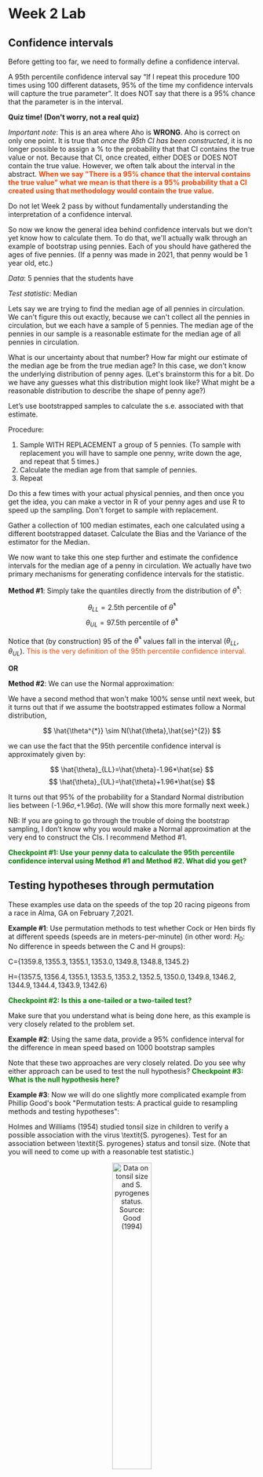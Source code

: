 Week 2 Lab
=============

Confidence intervals
-----------------------

Before getting too far, we need to formally define a confidence interval. 

A 95th percentile confidence interval say “If I repeat this procedure 100 times using 100 different datasets, 95% of the time my confidence intervals will capture the true parameter”. It does NOT say that there is a 95% chance that the parameter is in the interval.

**Quiz time! (Don't worry, not a real quiz)**

*Important note*: This is an area where Aho is **WRONG**. Aho is correct on only one point. It is true that *once the 95th CI has been constructed*, it is no longer possible to assign a $\%$ to the probability that that CI contains the true value or not. Because that CI, once created, either DOES or DOES NOT contain the true value. However, we often talk about the interval in the abstract. **<span style="color: orangered;">When we say "There is a 95$\%$ chance that the interval contains the true value" what we mean is that there is a 95$\%$ probability that a CI created using that methodology would contain the true value.</span>**

Do not let Week 2 pass by without fundamentally understanding the interpretation of a confidence interval. 

So now we know the general idea behind confidence intervals but we don't yet know how to calculate them. To do that, we'll actually walk through an example of bootstrap using pennies. Each of you should have gathered the ages of five pennies. (If a penny was made in 2021, that penny would be 1 year old, etc.)

*Data*: 5 pennies that the students have

*Test statistic*: Median

Lets say we are trying to find the median age of all pennies in circulation. We can't figure this out exactly, because we can't collect all the pennies in circulation, but we each have a sample of 5 pennies. The median age of the pennies in our sample is a reasonable estimate for the median age of all pennies in circulation. 

What is our uncertainty about that number? How far might our estimate of the median age be from the true median age? In this case, we don't know the underlying distribution of penny ages. (Let's brainstorm this for a bit. Do we have any guesses what this distribution might look like? What might be a reasonable distribution to describe the shape of penny age?) 

Let’s use bootstrapped samples to calculate the s.e. associated with that estimate.

Procedure: 
1. Sample WITH REPLACEMENT a group of 5 pennies. (To sample with replacement you will have to sample one penny, write down the age, and repeat that 5 times.)
2. Calculate the median age from that sample of pennies.
3. Repeat

Do this a few times with your actual physical pennies, and then once you get the idea, you can make a vector in R of your penny ages and use R to speed up the sampling. Don't forget to sample with replacement.

Gather a collection of 100 median estimates, each one calculated using a different bootstrapped dataset. Calculate the Bias and the Variance of the estimator for the Median.

We now want to take this one step further and estimate the confidence intervals for the median age of a penny in circulation. We actually have two primary mechanisms for generating confidence intervals for the statistic.

**Method #1**: Simply take the quantiles directly from the distribution of $\hat{\theta}^{*}$:

$$
\theta_{LL} = \mbox{2.5th percentile of } \hat{\theta}^{*}
$$
$$
\theta_{UL} = \mbox{97.5th percentile of } \hat{\theta}^{*}
$$

Notice that (by construction) 95$%$ of the $\hat{\theta}^{*}$ values fall in the interval $(\theta_{LL},\theta_{UL})$. <span style="color: orangered;">This is the very definition of the 95th percentile confidence interval.</span>

**OR** 

**Method #2**: We can use the Normal approximation:

We have a second method that won't make 100\% sense until next week, but it turns out that if we assume the bootstrapped estimates follow a Normal distribution, 

$$
\hat{\theta^{*}} \sim N(\hat{\theta},\hat{se}^{2})
$$

we can use the fact that the 95th percentile confidence interval is approximately given by:

$$
\hat{\theta}_{LL}=\hat{\theta}-1.96*\hat{se}
$$
$$
\hat{\theta}_{UL}=\hat{\theta}+1.96*\hat{se}
$$

It turns out that 95$\%$ of the probability for a Standard Normal distribution lies between (-1.96$\sigma$,+1.96$\sigma$). (We will show this more formally next week.) 

NB: If you are going to go through the trouble of doing the bootstrap sampling, I don’t know why you would make a Normal approximation at the very end to construct the CIs. I recommend Method #1.

**<span style="color: green;">Checkpoint #1: Use your penny data to calculate the 95th percentile confidence interval using Method #1 and Method #2. What did you get?</span>**

Testing hypotheses through permutation
------------------------------------

These examples use data on the speeds of the top 20 racing pigeons from a race in Alma, GA on February 7,2021. 

**Example #1**: Use permutation methods to test whether Cock or Hen birds fly at different speeds (speeds are in meters-per-minute) (in other word: $H_{0}$: No difference in speeds between the C and H groups):

C=$\{1359.8,1355.3,1355.1,1353.0,1349.8,1348.8,1345.2\}$

H=$\{1357.5,1356.4,1355.1,1353.5,1353.2,1352.5,1350.0,1349.8,1346.2,1344.9,1344.4,1343.9,1342.6\}$

**<span style="color: green;">Checkpoint #2: Is this a one-tailed or a two-tailed test?</span>**

Make sure that you understand what is being done here, as this example is very closely related to the problem set.


**Example #2**: Using the same data, provide a 95% confidence interval for the difference in mean speed based on 1000 bootstrap samples

Note that these two approaches are very closely related. Do you see why either approach can be used to test the null hypothesis? **<span style="color: green;">Checkpoint #3: What is the null hypothesis here?</span>**

**Example #3**: Now we will do one slightly more complicated example from Phillip Good's book "Permutation tests: A practical guide to resampling methods and testing hypotheses":

Holmes and Williams (1954) studied tonsil size in children to verify a possible association with the virus \textit{S. pyrogenes}. Test for an association between \textit{S. pyrogenes} status and tonsil size. (Note that you will need to come up with a reasonable test statistic.)

<div class="figure" style="text-align: center">
<img src="Table2categories.png" alt="Data on tonsil size and S. pyrogenes status. Source: Good (1994)" width="40%" />
<p class="caption">(\#fig:unnamed-chunk-1)Data on tonsil size and S. pyrogenes status. Source: Good (1994)</p>
</div>

Now lets consider the full dataset, where tonsil size is divided into three categories. How would we do the test now? **<span style="color: green;">Checkpoint #4: What is the new test statistic? (There are many options.)</span>** What 'labels' do you permute?

<div class="figure" style="text-align: center">
<img src="Table3categories.png" alt="Fill dataset on tonsil size and S. pyrogenes status. Source: Good (1994)" width="50%" />
<p class="caption">(\#fig:unnamed-chunk-2)Fill dataset on tonsil size and S. pyrogenes status. Source: Good (1994)</p>
</div>

Basics of bootstrap and jackknife
------------------------------------

To get started with bootstrap and jackknife techniques, we start by working through a very simple example. First we simulate some data


```r
x<-seq(0,9,by=1)
```

This will constutute our "data". Let's print the result of sampling with replacement to get a sense for it...


```r
table(sample(x,size=length(x),replace=T))
```

```
## 
## 0 1 5 6 7 8 
## 1 1 2 2 2 2
```

Now we will write a little script to take bootstrap samples and calculate the means of each of these bootstrap samples


```r
xmeans<-vector(length=1000)
for (i in 1:1000)
  {
  xmeans[i]<-mean(sample(x,replace=T))
  }
```

The actual number of bootstrapped samples is arbitrary *at this point* but there are ways of characterizing the precision of the bootstrap (jackknife-after-bootstrap) which might inform the number of bootstrap samples needed. *In practice*, people tend to pick some arbitrary but large number of bootstrap samples because computers are so fast that it is often easy to draw far more samples than are actually needed. When calculation of the statistic is slow (as might be the case if you are using the samples to construct a phylogeny, for example), then you would need to be more concerned with the number of bootstrap samples. 

First, lets just look at a histogram of the bootstrapped means and plot the actual sample mean on the histogram for comparison



```r
hist(xmeans,breaks=30,col="pink")
abline(v=mean(x),lwd=2)
```

<img src="Week-2-lab_files/figure-html/unnamed-chunk-6-1.png" width="672" />

Calculating bias and standard error
-----------------------------------

From these we can calculate the bias and standard deviation for the mean (which is the "statistic"):

$$
\widehat{Bias_{boot}} = \left(\frac{1}{k}\sum^{k}_{i=1}\theta^{*}_{i}\right)-\hat{\theta}
$$


```r
bias.boot<-mean(xmeans)-mean(x)
bias.boot
```

```
## [1] 0.0208
```

```r
hist(xmeans,breaks=30,col="pink")
abline(v=mean(x),lwd=5,col="black")
abline(v=mean(xmeans),lwd=2,col="yellow")
```

<img src="Week-2-lab_files/figure-html/unnamed-chunk-7-1.png" width="672" />

$$
\widehat{s.e._{boot}} = \sqrt{\frac{1}{k-1}\sum^{k}_{i=1}(\theta^{*}_{i}-\bar{\theta^{*}})^{2}}
$$


```r
se.boot<-sd(xmeans)
```

We can find the confidence intervals in two ways:

Method #1: Assume the bootstrap statistics are normally distributed


```r
LL.boot<-mean(xmeans)-1.96*se.boot #where did 1.96 come from?
UL.boot<-mean(xmeans)+1.96*se.boot
LL.boot
```

```
## [1] 2.745503
```

```r
UL.boot
```

```
## [1] 6.296097
```

Method #2: Simply take the quantiles of the bootstrap statistics


```r
quantile(xmeans,c(0.025,0.975))
```

```
##  2.5% 97.5% 
##   2.7   6.3
```

Let's compare this to what we would have gotten if we had used normal distribution theory. First we have to calculate the standard error:


```r
se.normal<-sqrt(var(x)/length(x))
LL.normal<-mean(x)-qt(0.975,length(x)-1)*se.normal
UL.normal<-mean(x)+qt(0.975,length(x)-1)*se.normal
LL.normal
```

```
## [1] 2.334149
```

```r
UL.normal
```

```
## [1] 6.665851
```

In this case, the confidence intervals we got from the normal distribution theory are too wide.

**<span style="color: green;">Checkpoint #6: Does it make sense why the normal distribution theory intervals are too wide?</span>** Because the original were were uniformly distributed, the data has higher variance than would be expected and therefore the standard error is higher than would be expected.

There are two packages that provide functions for bootstrapping, 'boot' and 'boostrap'. We will start by using the 'bootstrap' package, which was originally designed for Efron and Tibshirani's monograph on the bootstrap. 

To test the main functionality of the 'bootstrap' package, we will use the data we already have. The 'bootstrap' function requires the input of a user-defined function to calculate the statistic of interest. Here I will write a function that calculates the mean of the input values.


```r
library(bootstrap)
theta<-function(x)
  {
    mean(x)
  }
results<-bootstrap(x=x,nboot=1000,theta=theta)
results
```

```
## $thetastar
##    [1] 4.0 5.4 4.1 5.6 5.6 4.5 4.5 5.7 3.5 4.9 4.7 3.3 4.4 3.4 4.1 4.3 4.0 3.1
##   [19] 5.8 3.8 4.2 3.5 4.0 5.6 1.7 3.9 5.9 5.0 4.0 5.9 4.7 3.7 3.9 3.5 3.0 4.8
##   [37] 5.3 5.9 4.6 3.6 3.2 3.5 5.2 3.6 3.1 4.0 4.6 5.5 5.1 4.2 4.0 2.9 4.2 5.8
##   [55] 4.2 3.9 4.6 4.4 6.1 4.6 5.5 5.5 5.0 5.6 4.1 3.7 4.3 3.3 5.7 5.8 4.0 5.0
##   [73] 6.2 4.1 3.5 4.8 2.4 5.8 4.1 5.6 4.0 4.0 4.5 4.0 4.3 3.6 4.4 4.1 5.6 2.7
##   [91] 4.4 3.6 6.3 4.9 5.0 4.3 5.5 5.2 4.9 6.2 4.8 5.5 5.6 3.7 2.3 3.4 4.5 5.3
##  [109] 5.1 5.5 3.3 4.5 2.7 4.0 5.0 4.6 5.5 3.9 5.2 3.6 3.7 5.0 4.2 4.0 5.8 4.4
##  [127] 5.1 4.4 3.7 5.3 4.1 4.5 4.9 4.8 3.6 5.0 0.8 4.1 4.4 4.4 4.1 3.7 4.7 5.6
##  [145] 4.1 3.0 4.2 4.8 4.5 5.8 3.8 4.5 4.0 6.2 5.7 4.8 4.9 3.7 4.9 5.8 4.1 4.6
##  [163] 3.8 4.2 3.2 3.7 4.7 3.0 3.3 4.7 5.2 4.0 2.9 4.6 3.9 5.3 3.5 5.1 4.0 5.6
##  [181] 4.0 4.9 4.8 5.2 3.1 2.6 5.0 5.5 4.4 3.1 5.4 5.3 5.5 3.8 5.4 6.1 3.9 5.8
##  [199] 6.6 5.4 5.4 6.0 4.6 3.3 2.8 3.4 5.8 3.3 4.7 3.7 5.0 5.6 5.0 4.6 4.4 4.2
##  [217] 4.1 4.4 5.8 4.2 6.2 5.2 4.1 6.3 3.7 4.4 3.8 3.6 4.8 5.3 4.3 5.9 3.4 4.6
##  [235] 2.4 5.9 2.9 5.3 3.4 3.2 4.3 3.9 3.9 4.7 3.5 4.6 3.1 4.6 4.4 4.6 4.3 4.2
##  [253] 5.2 4.9 4.8 4.3 4.7 5.7 3.4 4.7 3.5 4.1 4.5 4.1 4.5 4.1 4.1 3.6 4.6 3.6
##  [271] 3.8 5.4 3.6 4.7 3.5 4.0 3.8 5.9 4.4 3.5 5.1 3.9 4.4 5.5 4.1 5.3 4.3 6.1
##  [289] 3.4 3.7 5.1 4.6 5.1 5.0 4.6 4.5 4.1 6.4 4.2 4.0 5.4 6.6 4.5 4.2 3.8 4.7
##  [307] 4.3 3.8 3.8 5.2 4.0 3.6 4.1 4.7 6.1 3.6 4.0 3.5 4.9 3.3 4.9 3.8 3.8 5.0
##  [325] 4.9 5.1 4.0 5.4 4.0 5.6 5.0 5.4 2.7 4.1 5.6 4.4 5.1 4.8 3.4 4.7 4.4 3.9
##  [343] 3.8 3.2 3.9 3.7 6.8 3.6 3.3 4.6 4.3 5.4 4.4 4.2 4.9 4.2 3.6 5.3 4.0 5.7
##  [361] 3.8 4.2 2.8 3.7 3.8 4.5 3.2 4.8 3.7 4.9 6.4 4.9 3.0 4.8 4.0 3.8 3.5 4.1
##  [379] 4.2 5.5 3.8 3.8 5.4 4.5 4.3 4.1 6.8 5.4 7.1 4.1 4.8 3.9 5.5 4.2 5.0 3.9
##  [397] 4.6 4.0 4.9 6.0 3.8 2.7 5.2 4.2 6.1 4.5 3.9 3.6 5.1 4.7 5.2 4.0 3.6 5.7
##  [415] 4.9 4.4 4.9 3.7 5.5 4.5 5.0 5.1 3.3 6.3 5.8 5.8 5.1 6.7 3.5 5.6 2.6 3.5
##  [433] 4.7 6.0 5.2 4.2 4.9 4.7 5.5 5.6 4.5 6.2 2.4 5.4 3.7 3.9 3.3 5.8 4.9 5.2
##  [451] 6.2 4.4 3.3 5.0 4.4 4.6 4.0 4.2 2.9 3.7 5.0 6.1 4.9 5.5 4.2 4.2 6.2 4.2
##  [469] 4.9 4.5 4.7 5.9 3.8 4.7 4.4 5.4 5.1 4.9 4.3 4.8 3.8 4.9 3.6 4.2 4.1 3.9
##  [487] 4.1 3.2 3.9 5.8 2.5 3.1 4.4 5.6 4.8 3.7 4.7 3.5 5.3 4.6 4.8 4.0 4.8 3.3
##  [505] 4.1 5.0 6.6 5.3 3.5 3.5 5.6 7.1 4.6 3.3 4.4 4.1 4.4 3.7 4.7 6.2 4.1 4.6
##  [523] 3.3 3.5 4.4 3.0 4.3 4.2 4.2 5.9 4.2 6.1 5.3 3.5 5.1 5.6 4.3 4.2 4.9 4.9
##  [541] 5.8 3.5 5.9 3.5 5.7 2.6 4.6 3.5 4.2 4.7 4.5 5.7 4.8 3.8 4.4 2.8 4.5 3.1
##  [559] 4.8 3.8 4.2 4.2 4.0 4.2 5.3 4.2 4.5 3.9 4.0 3.7 3.1 5.1 5.8 3.3 4.2 5.6
##  [577] 4.5 4.3 5.3 4.2 5.4 3.1 3.6 4.7 4.1 6.1 5.0 6.6 5.3 4.8 5.6 4.9 4.1 5.6
##  [595] 4.0 3.4 5.0 4.8 4.8 3.1 4.3 3.0 3.9 6.6 3.7 4.9 5.4 4.0 4.9 4.1 4.1 4.1
##  [613] 4.0 5.4 4.5 4.2 3.2 5.1 4.1 2.7 4.3 4.2 5.6 4.5 6.8 3.5 4.9 3.6 3.5 4.7
##  [631] 4.3 4.8 3.4 5.0 4.8 5.7 4.0 5.5 4.0 4.9 4.1 3.4 4.7 4.4 5.2 4.7 3.7 4.3
##  [649] 5.0 4.4 4.6 5.2 5.2 6.5 5.8 5.5 3.3 5.2 3.6 5.2 4.8 3.6 5.2 4.7 2.7 5.5
##  [667] 3.8 4.2 5.8 4.5 4.1 3.8 2.3 4.7 2.9 5.1 4.0 4.2 4.6 4.2 4.8 5.0 5.2 3.1
##  [685] 3.7 4.4 4.7 4.1 4.0 4.5 4.1 3.9 3.0 5.0 6.6 4.4 4.6 4.2 5.9 5.0 5.3 2.7
##  [703] 6.2 4.1 4.3 4.5 5.2 2.6 3.0 4.5 4.8 3.1 5.0 4.7 4.8 3.1 4.2 2.2 3.2 4.8
##  [721] 3.6 3.4 3.7 5.3 4.2 5.4 4.3 3.5 4.5 4.2 4.4 6.4 5.5 2.8 5.8 6.6 2.5 5.1
##  [739] 3.6 5.1 5.4 3.7 5.0 4.8 5.3 4.1 3.0 4.7 5.6 2.7 6.1 6.3 3.8 6.5 4.0 4.1
##  [757] 4.9 4.2 3.9 3.7 3.9 5.8 3.8 4.3 2.3 5.9 4.6 5.8 4.1 2.6 3.7 3.0 4.4 4.4
##  [775] 4.4 5.5 4.7 3.5 3.5 4.2 4.8 5.3 5.8 3.4 6.3 3.3 4.3 3.9 2.5 4.4 4.8 4.5
##  [793] 5.5 4.8 5.0 4.3 5.0 4.3 4.3 4.4 4.0 6.2 3.9 5.2 5.1 3.5 2.0 4.1 5.8 5.7
##  [811] 5.3 5.1 5.3 5.0 4.3 3.9 4.4 4.8 3.0 4.0 4.0 4.3 5.2 4.3 4.9 3.6 4.3 5.5
##  [829] 2.4 3.9 2.8 3.5 4.6 5.6 3.6 3.4 4.0 5.7 3.3 5.2 4.3 3.5 4.8 4.2 3.9 5.5
##  [847] 5.5 4.2 3.5 5.3 5.6 4.5 4.1 5.2 3.5 5.1 6.3 3.5 3.6 4.0 3.2 5.4 3.9 4.5
##  [865] 4.8 5.4 5.2 3.5 5.3 4.6 5.2 5.3 4.0 5.7 5.1 6.8 5.6 5.3 3.8 3.8 3.9 4.3
##  [883] 3.6 4.0 4.4 4.6 3.8 5.4 3.9 4.8 4.4 5.0 5.5 3.7 4.6 3.5 3.7 4.8 4.2 3.5
##  [901] 5.9 4.9 6.3 5.3 3.9 2.8 2.7 2.8 4.8 6.3 4.3 3.7 4.8 5.7 4.8 5.2 5.2 4.5
##  [919] 4.6 5.3 2.5 5.0 3.7 5.3 5.6 4.7 4.9 4.9 2.7 4.9 4.3 3.6 3.5 5.0 2.7 4.2
##  [937] 4.6 3.4 3.0 4.8 3.9 4.9 5.0 3.7 2.8 6.6 2.5 4.0 4.4 4.3 4.0 3.6 5.2 4.8
##  [955] 4.4 4.7 4.7 4.2 4.7 5.7 6.6 2.7 5.5 3.9 2.4 4.4 3.0 3.3 3.9 4.8 4.3 6.1
##  [973] 3.6 4.3 4.4 4.1 5.8 3.2 5.7 4.8 5.6 4.0 2.9 3.5 3.6 5.2 3.6 5.8 3.8 3.0
##  [991] 4.0 3.4 5.1 6.1 4.1 5.0 3.1 5.5 5.7 3.7
## 
## $func.thetastar
## NULL
## 
## $jack.boot.val
## NULL
## 
## $jack.boot.se
## NULL
## 
## $call
## bootstrap(x = x, nboot = 1000, theta = theta)
```

```r
quantile(results$thetastar,c(0.025,0.975))
```

```
##  2.5% 97.5% 
##   2.7   6.3
```

Notice that we get exactly what we got last time. This illustrates an important point, which is that the bootstrap functions are often no easier to use than something you could write yourself.

You can also define a function of the bootstrapped statistics (we have been calling this theta) to pull out immediately any summary statistics you are interested in from the bootstrapped thetas.

Here I will write a function that calculates the bias of my estimate of the mean (which is 4.5 [i.e. the mean of the number 0,1,2,3,4,5,6,7,8,9])


```r
bias<-function(x)
  {
  mean(x)-4.5
  }
results<-bootstrap(x=x,nboot=1000,theta=theta,func=bias)
results
```

```
## $thetastar
##    [1] 4.5 5.9 6.2 5.3 4.6 5.4 3.9 4.6 3.9 2.5 5.2 4.4 5.1 5.8 3.9 3.7 5.0 3.4
##   [19] 4.8 2.3 6.1 3.4 5.8 4.9 5.9 3.3 4.7 6.1 3.9 5.2 3.8 4.6 5.2 3.9 4.0 5.7
##   [37] 6.4 5.1 5.9 6.0 3.9 3.6 4.2 4.8 4.8 4.4 5.4 5.2 4.6 4.9 5.0 2.9 5.6 4.6
##   [55] 4.7 5.3 5.4 4.0 5.7 6.8 5.8 6.0 6.0 4.7 4.4 4.6 6.5 3.6 4.1 4.9 4.7 4.7
##   [73] 4.0 4.2 5.5 5.2 5.0 5.3 2.1 4.7 6.4 5.1 4.4 4.5 6.0 3.8 4.2 2.2 5.7 3.8
##   [91] 4.4 4.2 3.6 5.1 6.0 5.3 4.9 5.1 4.2 5.2 6.1 4.8 3.1 3.1 4.8 6.2 4.4 5.1
##  [109] 3.9 4.9 4.9 4.7 3.7 5.2 5.8 4.3 4.6 3.9 4.6 3.7 3.4 3.2 3.5 4.1 6.3 3.6
##  [127] 4.2 4.6 3.5 2.9 4.2 3.4 5.4 5.3 2.2 5.0 5.4 4.9 5.3 5.5 3.9 4.4 4.4 3.1
##  [145] 3.8 5.2 5.3 4.5 6.6 6.3 5.6 5.2 3.1 5.2 3.9 4.7 4.7 5.4 4.9 2.9 5.7 4.5
##  [163] 4.7 4.5 4.6 3.6 4.5 5.0 4.8 4.3 5.3 5.0 4.1 4.2 4.7 4.6 3.5 5.3 5.3 4.7
##  [181] 5.0 5.6 3.6 3.6 4.0 5.9 5.3 4.1 5.4 5.4 5.2 2.9 6.2 4.9 4.9 4.4 4.8 3.2
##  [199] 4.2 5.3 4.4 4.1 4.3 6.4 4.0 2.1 5.0 3.2 4.3 3.5 5.0 4.0 4.3 6.4 3.0 4.6
##  [217] 3.6 4.4 3.8 3.9 5.1 5.4 4.6 4.2 5.3 3.8 4.0 4.8 5.3 4.0 4.4 3.6 4.0 5.1
##  [235] 4.7 5.0 3.9 5.1 4.0 4.4 4.2 4.2 7.1 4.5 3.1 3.8 6.1 6.2 4.5 4.9 5.8 4.6
##  [253] 5.2 3.5 4.1 4.8 4.0 3.9 3.7 5.1 5.2 5.0 3.9 4.5 4.5 6.3 4.8 1.9 5.2 6.2
##  [271] 5.5 5.8 4.0 6.5 3.5 5.0 3.7 3.9 4.1 4.4 3.6 4.6 5.1 3.9 4.7 5.8 5.4 3.0
##  [289] 6.1 4.8 5.4 4.7 4.5 4.0 4.5 4.3 4.0 5.3 4.1 5.1 3.2 4.0 3.9 5.0 4.3 4.5
##  [307] 5.8 5.4 4.5 3.2 6.1 4.6 5.1 5.5 5.9 4.5 4.8 4.0 3.4 5.0 3.7 3.4 5.3 3.2
##  [325] 3.0 6.3 5.6 3.0 4.6 5.1 4.4 5.3 4.3 4.0 5.2 4.5 3.2 5.5 5.4 3.5 4.3 6.6
##  [343] 5.7 3.8 3.4 4.5 4.5 4.2 5.9 4.3 4.6 5.4 4.7 4.2 4.5 5.6 3.1 4.9 5.0 4.8
##  [361] 6.0 3.6 4.3 3.4 5.2 4.4 4.9 3.1 3.9 4.3 5.5 4.2 3.6 5.8 3.8 5.2 4.8 4.7
##  [379] 5.8 4.6 5.0 4.5 5.2 4.6 5.8 3.5 4.1 5.1 4.2 5.0 5.0 6.1 5.1 4.7 5.4 4.8
##  [397] 5.3 2.9 4.7 6.3 4.3 5.0 5.0 3.3 5.0 4.7 4.3 3.9 5.1 4.4 4.9 4.3 4.1 5.4
##  [415] 4.1 4.1 4.4 6.1 3.8 3.8 5.3 4.4 3.4 2.4 5.1 3.3 4.0 4.8 3.6 4.7 3.7 4.0
##  [433] 2.4 4.2 4.5 4.5 6.0 3.2 4.7 4.7 5.0 5.5 5.1 3.0 4.9 5.8 4.3 5.2 4.6 4.5
##  [451] 3.5 4.5 4.5 3.9 4.6 4.5 3.5 4.5 4.5 5.0 4.7 5.3 3.9 4.9 6.0 6.0 5.4 6.1
##  [469] 4.1 4.5 3.6 5.1 4.7 5.9 4.4 4.2 2.6 5.5 2.5 5.6 4.2 3.0 6.4 3.8 4.9 4.2
##  [487] 4.8 3.1 5.6 4.5 3.3 3.9 4.1 3.1 5.5 5.4 5.0 2.9 4.2 3.9 3.3 4.6 3.6 3.6
##  [505] 3.8 3.9 5.9 4.4 5.3 4.4 5.3 5.2 5.2 5.6 3.0 4.6 3.1 5.3 4.0 5.7 4.4 3.4
##  [523] 4.5 6.3 5.0 5.6 6.5 4.6 5.0 4.5 6.1 4.6 5.4 4.1 3.8 5.1 5.0 4.4 5.6 4.0
##  [541] 5.8 4.7 4.6 4.5 3.7 4.3 5.1 3.1 5.2 3.6 4.8 3.7 3.4 4.1 6.5 3.8 4.7 5.1
##  [559] 5.0 4.0 4.9 5.8 5.6 4.4 3.8 5.2 5.7 4.3 5.4 4.1 5.0 3.6 4.8 3.8 3.6 3.8
##  [577] 3.7 6.0 5.3 5.0 3.3 4.0 5.0 4.1 6.2 3.9 5.2 3.9 5.8 6.3 4.9 2.8 4.6 4.4
##  [595] 3.1 4.8 6.8 3.6 5.1 4.9 4.3 6.6 6.5 4.3 4.2 3.7 4.8 4.4 5.9 4.2 3.0 4.9
##  [613] 4.7 7.2 5.5 5.3 3.0 3.5 3.3 5.7 5.8 3.8 3.9 4.5 5.0 5.1 4.4 4.1 3.8 5.1
##  [631] 4.2 5.2 2.9 3.3 4.0 5.1 3.0 5.3 4.1 4.6 5.6 5.1 4.2 3.7 5.2 3.2 5.9 3.7
##  [649] 3.2 4.7 6.8 5.8 4.6 4.4 3.4 3.1 5.4 5.0 4.1 4.6 5.6 6.2 6.0 4.4 5.0 3.3
##  [667] 4.8 4.4 4.5 3.4 4.3 7.3 5.8 3.6 5.3 4.2 4.0 3.8 4.7 4.8 3.0 4.3 3.5 5.3
##  [685] 3.3 5.5 4.0 4.3 4.8 5.2 3.5 4.7 4.6 4.8 6.9 5.4 3.7 4.5 2.9 3.2 4.2 4.3
##  [703] 6.5 5.1 3.7 5.1 3.1 4.9 4.4 3.1 3.5 3.6 4.1 3.9 5.0 4.2 3.7 4.5 5.1 4.0
##  [721] 5.7 6.6 4.9 4.6 5.0 2.9 4.5 4.4 4.8 3.9 4.7 4.8 4.2 3.0 6.3 4.3 3.2 4.9
##  [739] 5.1 4.3 4.0 5.0 4.6 4.3 5.7 4.1 4.2 4.4 3.5 3.1 4.8 5.0 5.1 2.8 4.2 4.5
##  [757] 5.4 4.5 3.8 3.1 4.9 4.5 7.2 3.3 5.1 4.6 2.7 4.0 5.7 4.5 5.1 6.5 2.2 5.0
##  [775] 4.9 5.1 5.6 5.2 2.9 5.4 4.8 4.0 5.0 4.2 2.6 4.5 5.4 3.8 5.4 4.1 4.4 4.3
##  [793] 3.4 5.7 3.1 3.9 4.9 5.2 6.0 3.3 3.2 3.9 4.7 6.3 5.3 4.2 4.5 5.1 4.9 4.0
##  [811] 5.4 4.5 5.1 4.0 5.4 4.7 4.1 4.1 3.6 5.2 5.5 5.3 4.8 6.0 5.7 5.7 5.6 5.4
##  [829] 4.8 4.8 3.3 4.2 7.3 2.4 4.4 5.2 3.8 4.0 5.3 6.4 4.1 5.6 4.0 3.8 3.9 4.0
##  [847] 4.8 4.0 5.1 4.4 4.3 6.3 3.7 4.2 5.0 4.0 4.7 4.8 3.5 5.0 5.3 5.0 5.5 5.2
##  [865] 6.0 3.6 3.2 4.6 5.6 4.4 4.5 5.1 4.4 3.3 4.0 4.2 6.0 4.8 3.7 4.3 2.5 3.0
##  [883] 3.2 5.0 5.0 5.0 2.6 4.6 5.5 4.2 4.2 4.3 4.7 5.2 2.2 3.2 5.1 5.1 4.4 3.6
##  [901] 4.2 3.8 5.1 4.1 4.5 4.5 3.9 4.1 4.0 3.2 5.8 5.0 4.8 4.3 4.3 3.0 5.2 3.2
##  [919] 5.6 4.6 4.3 5.2 4.8 4.3 5.4 5.5 5.9 4.9 6.5 5.0 5.8 3.7 4.8 4.0 4.5 4.3
##  [937] 5.7 3.1 2.8 5.0 5.6 5.3 4.7 5.5 5.0 5.9 4.9 4.4 4.5 4.7 3.4 3.8 3.8 3.4
##  [955] 5.0 4.9 5.3 3.8 4.1 3.4 4.2 5.1 4.1 4.8 4.5 5.3 3.9 5.5 3.9 4.5 4.0 4.7
##  [973] 2.9 4.6 5.6 3.6 3.9 5.4 3.6 6.0 5.6 3.8 4.8 4.7 4.0 4.7 4.2 5.1 5.0 4.5
##  [991] 5.1 5.0 5.6 4.3 3.7 4.2 4.4 4.1 5.1 3.6
## 
## $func.thetastar
## [1] 0.0766
## 
## $jack.boot.val
##  [1]  0.591643454  0.433593750  0.397707736  0.332930514  0.128070175
##  [6] -0.009756098 -0.068985507 -0.240934066 -0.312990937 -0.463934426
## 
## $jack.boot.se
## [1] 1.011838
## 
## $call
## bootstrap(x = x, nboot = 1000, theta = theta, func = bias)
```

Compare this to 'bias.boot' (our result from above). Why might it not be the same? Try running the same section of code several times. See how the value of the bias ($func.thetastar) jumps around? We should not be surprised by this because we can look at the jackknife-after-bootstrap estimate of the standard error of the function (in this case, that function is the bias) and we can see that it is not so small that we wouldn't expect some variation in these values.

Remember, everything we have discussed today are estimates. The statistic as applied to your data will change with new data, as will the standard error, the confidence intervals - everything! All of these values have sampling distributions and are subject to change if you repeated the procedure with new data.

Note that we can calculate any function of $\theta^{*}$. A simple example would be the 72nd percentile:


```r
perc72<-function(x)
  {
  quantile(x,probs=c(0.72))
  }
results<-bootstrap(x=x,nboot=1000,theta=theta,func=perc72)
results
```

```
## $thetastar
##    [1] 4.5 4.0 4.3 3.7 3.6 4.2 5.0 4.2 5.1 4.3 3.2 5.1 2.3 4.1 4.4 6.4 3.6 3.9
##   [19] 5.7 4.8 3.4 5.0 4.3 3.4 4.3 4.6 2.6 4.6 2.4 3.9 4.3 4.7 3.6 5.2 2.8 4.3
##   [37] 2.7 3.4 4.5 4.3 3.7 4.4 3.9 3.4 5.3 4.5 3.5 5.1 6.5 4.7 6.1 3.1 5.4 4.7
##   [55] 5.5 4.7 5.1 2.8 5.2 4.5 4.6 4.4 5.4 4.3 4.2 4.8 3.2 4.1 3.6 3.5 4.0 5.2
##   [73] 2.6 5.1 4.2 6.4 3.7 4.4 3.4 4.5 4.7 5.8 4.1 4.6 4.2 4.2 2.6 3.4 4.2 5.2
##   [91] 3.4 5.2 4.5 5.2 5.0 2.9 5.0 4.1 4.7 6.2 3.6 3.9 4.6 4.6 4.1 5.2 2.9 4.6
##  [109] 4.4 5.0 3.3 3.8 3.5 5.3 3.9 3.5 4.3 3.9 3.6 5.6 4.7 4.2 4.4 4.8 5.6 5.2
##  [127] 4.3 6.4 3.1 4.6 5.4 3.1 4.9 4.3 4.2 5.0 4.2 5.4 6.2 4.8 5.8 4.4 4.0 4.1
##  [145] 6.3 3.5 6.7 4.7 4.7 3.9 3.7 4.6 3.9 6.1 5.0 4.5 3.9 5.8 1.9 5.9 4.7 5.5
##  [163] 5.7 3.9 5.1 4.5 5.4 5.0 3.3 2.9 3.3 4.7 5.4 5.4 5.4 4.0 4.4 5.5 3.3 3.4
##  [181] 4.7 4.2 5.0 4.1 4.3 3.7 4.4 5.7 4.8 2.6 4.4 4.7 4.3 5.4 4.8 4.5 3.8 4.8
##  [199] 4.9 4.3 4.4 3.4 6.0 3.4 5.5 6.8 2.2 2.8 4.1 5.1 6.5 5.1 4.3 5.1 3.6 5.1
##  [217] 3.4 6.1 6.3 4.1 3.8 4.7 5.1 3.7 5.8 4.4 4.8 4.3 4.6 2.3 5.3 3.7 4.7 4.2
##  [235] 3.1 3.0 3.6 5.5 3.8 4.5 5.3 4.2 4.8 5.3 5.6 5.1 2.8 4.2 6.3 4.8 5.0 3.9
##  [253] 4.7 4.5 4.8 3.0 4.6 5.4 4.1 5.8 3.9 3.0 3.3 5.0 3.9 3.0 3.6 4.9 4.5 5.0
##  [271] 4.3 5.1 3.7 3.7 5.0 3.8 5.2 6.3 4.9 3.8 5.5 4.2 3.8 4.6 3.9 3.3 7.9 3.7
##  [289] 5.2 3.5 5.9 4.9 4.6 6.0 5.6 4.4 4.2 3.7 3.7 4.8 4.1 4.6 4.8 4.7 3.4 3.8
##  [307] 4.0 4.4 3.9 4.2 4.8 4.4 5.3 3.3 3.0 4.3 3.8 5.0 5.6 5.6 5.3 5.2 6.6 4.6
##  [325] 2.9 4.5 4.8 5.5 6.1 4.7 3.5 5.7 2.7 2.6 4.6 4.8 3.1 4.8 3.9 3.6 4.8 5.3
##  [343] 4.9 4.7 6.3 3.9 4.6 4.0 5.9 5.2 4.2 5.9 4.9 2.7 3.2 3.8 4.7 6.2 3.6 4.2
##  [361] 4.1 4.1 4.7 3.0 4.5 4.0 5.0 4.2 6.2 4.7 4.9 5.2 5.1 5.9 4.4 3.2 6.1 5.4
##  [379] 4.1 3.5 5.3 4.1 4.8 4.4 6.4 5.3 5.3 5.0 4.1 4.4 4.4 5.0 3.5 5.3 4.2 5.7
##  [397] 3.4 4.6 4.7 4.6 3.8 3.8 4.3 3.6 4.3 3.9 6.3 3.4 5.1 3.9 4.4 4.9 4.2 5.6
##  [415] 5.1 4.9 5.6 4.8 4.7 4.6 6.2 5.0 4.1 2.7 5.2 4.0 4.5 4.8 6.2 4.6 5.0 5.9
##  [433] 3.5 2.8 5.0 3.3 5.9 4.1 4.0 4.0 3.1 3.6 4.0 4.8 5.7 5.0 4.1 3.9 2.8 5.2
##  [451] 5.4 3.1 5.3 3.1 4.5 4.8 2.4 3.2 3.9 4.1 2.1 3.4 3.0 5.0 3.8 5.4 5.1 3.9
##  [469] 5.2 3.9 6.2 4.1 4.1 5.6 6.3 4.8 4.2 3.9 5.1 4.1 4.7 3.3 5.6 4.7 3.6 6.2
##  [487] 3.8 4.8 3.8 5.9 4.1 5.1 6.0 4.1 5.8 4.3 4.5 4.8 4.1 4.5 5.3 3.9 5.1 3.3
##  [505] 3.2 4.6 4.0 4.9 5.6 2.9 3.4 5.2 4.5 4.6 5.9 5.9 7.2 3.7 4.1 5.7 3.8 4.1
##  [523] 6.1 4.2 3.7 3.5 5.2 5.1 3.4 4.5 6.3 3.1 4.7 5.7 4.9 4.8 4.2 6.1 3.7 4.9
##  [541] 4.1 6.0 4.0 4.5 5.3 5.1 4.7 5.1 5.3 5.1 5.2 4.7 4.4 5.3 4.2 4.3 6.7 4.5
##  [559] 2.9 4.0 4.2 5.4 4.6 4.2 4.1 4.1 5.7 4.7 4.4 5.2 4.9 4.5 3.7 4.8 4.4 4.6
##  [577] 4.2 3.9 5.7 4.6 4.3 5.5 3.7 4.9 3.5 4.6 4.9 5.0 3.6 3.2 3.3 4.8 3.6 3.4
##  [595] 5.3 4.8 4.3 4.7 4.5 5.7 4.8 5.3 4.2 4.9 5.3 4.4 4.6 3.6 4.9 3.9 4.1 4.9
##  [613] 4.4 4.6 5.5 4.8 4.8 3.3 6.3 3.7 3.6 5.5 5.0 5.7 4.2 4.7 5.0 5.4 4.2 4.2
##  [631] 5.4 4.0 5.0 4.6 3.8 4.5 4.8 5.2 4.6 5.7 4.0 5.6 4.8 2.7 4.6 3.8 5.1 4.8
##  [649] 3.9 4.8 5.8 4.0 2.8 3.1 5.4 3.7 3.4 6.4 4.0 4.8 4.5 4.2 4.6 5.4 4.0 5.5
##  [667] 5.0 5.2 3.8 5.2 5.4 4.8 4.1 3.6 5.4 2.2 3.7 5.3 4.6 4.4 5.1 3.6 5.0 3.7
##  [685] 4.1 3.9 5.4 4.0 5.1 3.3 5.4 3.0 4.5 2.8 3.8 4.5 4.3 4.7 4.5 5.7 5.8 3.7
##  [703] 5.2 4.4 4.6 3.7 3.6 7.0 4.0 5.2 4.3 3.9 5.2 2.4 4.9 6.1 4.2 5.1 4.9 5.0
##  [721] 3.3 4.8 4.9 3.2 4.6 3.0 4.4 4.6 4.7 5.1 5.6 5.5 3.7 6.1 4.6 5.5 5.3 4.8
##  [739] 2.1 5.4 4.0 4.4 3.7 3.8 4.5 5.1 2.5 4.4 6.0 3.9 4.3 3.3 4.8 4.6 3.6 5.5
##  [757] 4.3 5.2 5.9 5.5 5.3 5.1 3.8 6.3 4.6 4.2 3.7 4.3 5.2 4.4 4.2 4.1 4.1 4.7
##  [775] 5.8 4.9 4.9 4.0 7.0 4.5 3.7 5.1 5.3 4.8 3.5 4.9 3.3 3.8 5.7 4.2 4.8 6.1
##  [793] 4.3 3.6 2.9 2.8 3.4 5.2 4.3 5.0 5.5 3.3 5.6 4.2 5.5 3.9 3.3 4.2 4.9 4.4
##  [811] 4.2 2.4 3.4 4.6 4.3 5.1 4.3 4.1 3.5 3.9 4.4 3.5 2.4 5.1 5.8 3.9 3.6 5.8
##  [829] 6.1 5.5 5.8 4.9 5.0 3.4 5.3 3.3 4.9 3.8 4.3 5.1 5.1 6.0 3.2 5.5 3.7 4.1
##  [847] 3.2 4.6 7.0 3.8 5.1 4.8 2.2 5.5 3.3 4.5 5.5 3.2 3.0 4.1 4.9 5.8 5.3 3.4
##  [865] 6.2 5.1 5.3 4.9 6.0 5.5 4.8 5.4 4.6 5.8 4.1 5.5 5.4 5.2 4.3 3.5 5.6 4.2
##  [883] 4.2 6.6 4.1 4.1 4.6 4.1 4.4 6.3 4.2 4.3 3.3 5.4 3.3 4.3 6.9 4.8 6.0 3.5
##  [901] 5.1 5.2 4.9 4.5 3.9 4.4 4.4 4.7 4.6 4.5 3.0 4.5 4.8 3.5 3.5 3.8 4.5 4.2
##  [919] 5.7 3.7 4.8 5.4 3.3 4.1 4.0 4.9 4.8 3.7 5.9 4.0 5.0 4.2 5.6 7.0 4.5 3.0
##  [937] 3.2 3.9 5.5 4.9 3.9 4.6 5.2 3.9 3.4 4.8 3.6 4.6 4.2 3.4 3.6 4.0 4.1 5.4
##  [955] 4.2 5.4 4.2 4.3 4.4 2.6 3.7 5.3 5.3 5.0 4.8 4.5 4.6 6.2 5.9 3.3 4.2 4.6
##  [973] 4.8 4.1 5.8 5.1 4.1 4.9 4.8 4.3 5.8 5.3 5.2 4.7 4.6 4.2 5.4 5.0 6.1 3.3
##  [991] 5.6 4.5 4.1 6.5 4.6 4.2 3.4 4.7 3.7 3.7
## 
## $func.thetastar
##   72% 
## 5.028 
## 
## $jack.boot.val
##  [1] 5.428 5.400 5.372 5.300 5.100 4.944 4.900 4.900 4.600 4.500
## 
## $jack.boot.se
## [1] 0.9463041
## 
## $call
## bootstrap(x = x, nboot = 1000, theta = theta, func = perc72)
```

On Tuesday we went over an example in which we bootstrapped the correlation coefficient between LSAT scores and GPA. To do that, we sampled pairs of (LSAT,GPA) data with replacement. Here is a little script that would do something like that using (X,Y) data that are independently drawn from the normal distribution


```r
xdata<-matrix(rnorm(30),ncol=2)
```

Everyone's data is going to be different. With such a small sample size, it would be easy to get a positive or negative correlation by random change, but on average across everyone's datasets, there should be zero correlation because the two columns are drawn independently.


```r
n<-15
theta<-function(x,xdata)
  {
  cor(xdata[x,1],xdata[x,2])
  }
results<-bootstrap(x=1:n,nboot=50,theta=theta,xdata=xdata) 
#NB: xdata is passed to the theta function, not needed for bootstrap function itself
```

Notice the parameters that get passed to the 'bootstrap' function are: (1) the indexes which will be sampled with replacement. This is different that the raw data but the end result is the same because both the indices and the raw data get passed to the function 'theta' (2) the number of bootrapped samples (in this case 50) (3) the function to calculate the statistic (4) the raw data.

Lets look at a histogram of the bootstrapped statistics $\theta^{*}$ and draw a vertical line for the statistic as applied to the original data.


```r
hist(results$thetastar,breaks=30,col="pink")
abline(v=cor(xdata[,1],xdata[,2]),lwd=2)
```

<img src="Week-2-lab_files/figure-html/unnamed-chunk-17-1.png" width="672" />

Parametric bootstrap
---------------------

Let's do one quick example of a parametric bootstrap. We haven't introduced distributions yet (except for the Gaussian, or Normal, distribution, which is the most familiar), so lets spend a few minutes exploring the Gamma distribution, just so we have it to work with for testing out parametric bootstrap. All we need to know is that the Gamma distribution is a continuous, non-negative distribution that takes two parameters, which we call "shape" and "rate". Lets plot a few examples just to see what a Gamma distribution looks like. (Note that the Gamma distribution can be parameterized by "shape" and "rate" OR by "shape" and "scale", where "scale" is just 1/"rate". R will allow you to use either (shape,rate) or (shape,scale) as long as you specify which you are providing.

<img src="Week-2-lab_files/figure-html/unnamed-chunk-18-1.png" width="672" />


Let's generate some fairly sparse data from a Gamma distribution


```r
original.data<-rgamma(10,3,5)
```

and calculate the skew of the data using the R function 'skewness' from the 'moments' package. 


```r
library(moments)
theta<-skewness(original.data)
head(theta)
```

```
## [1] 0.9424666
```

What is skew? Skew describes how assymetric a distribution is. A distribution with a positive skew is a distribution that is "slumped over" to the right, with a right tail that is longer than the left tail. Alternatively, a distribution with negative skew has a longer left tail. Here we are just using it for illustration, as a property of a distribution that you may want to estimate using your data.

Lets use 'fitdistr' to fit a gamma distribution to these data. This function is an extremely handy function that takes in your data, the name of the distribution you are fitting, and some starting values (for the estimation optimizer under the hood), and it will return the parameter values (and their standard errors). We will learn in a couple weeks how R is doing this, but for now we will just use it out of the box. (Because we generated the data, we happen to know that the data are gamma distributed. In general we wouldn't know that, and we will see in a second that our assumption about the shape of the data really does make a difference.)


```r
library(MASS)
fit<-fitdistr(original.data,dgamma,list(shape=1,rate=1))
```

```
## Warning in densfun(x, parm[1], parm[2], ...): NaNs produced
```

```r
# fit<-fitdistr(original.data,"gamma")
# The second version would also work.
fit
```

```
##      shape       rate   
##   2.3398964   4.9417620 
##  (0.9810192) (2.3100493)
```

Now lets sample with replacement from this new distribution and calculate the skewness at each step:


```r
results<-c()
for (i in 1:1000)
  {
  x.star<-rgamma(length(original.data),shape=fit$estimate[1],rate=fit$estimate[2])
  results<-c(results,skewness(x.star))
  }
head(results)
```

```
## [1] 1.34841791 0.21275984 0.70906231 0.35717086 1.19126321 0.03984109
```

```r
hist(results,breaks=30,col="pink",ylim=c(0,1),freq=F)
```

<img src="Week-2-lab_files/figure-html/unnamed-chunk-22-1.png" width="672" />

Now we have the bootstrap distribution for skewness (the $\theta^{*}$ s), we can compare that to the equivalent non-parametric bootstrap:


```r
results2<-bootstrap(x=original.data,nboot=1000,theta=skewness)
results2
```

```
## $thetastar
##    [1] -1.902988061  0.146967901  0.556780871  0.832724558  0.671399317
##    [6]  0.893461658  0.971439950  1.134878208  1.753347127  0.237361913
##   [11]  1.254646033 -0.262672298  0.167827755  0.815672213  0.473051760
##   [16]  0.671321246  1.219753576  1.493180473  0.830718261  0.840744629
##   [21]  1.064750416 -0.247986176  0.869173211  0.388962249  0.713186009
##   [26]  1.079891671  1.089764783  0.754190387  0.297366602  1.123321073
##   [31]  0.504676932  0.045275076  1.041340949  0.815338570  0.753475156
##   [36] -0.402189009  1.040446377  0.573456982  1.017907991 -0.884315580
##   [41]  0.779583445  1.176275012 -0.030630891 -0.269168472  0.274290979
##   [46]  1.012489111  0.583981751 -0.047001859 -0.717798381  0.090560293
##   [51]  0.470523572  0.218578627  1.001664082  1.331634095  0.633987679
##   [56]  1.926796715  0.353835693  0.419016246  0.535480324  1.098712675
##   [61]  0.696546048  0.389315309  1.354828328  1.234648292  0.194994335
##   [66]  0.750160007  0.032830923  0.864943072  0.410381385  1.437425023
##   [71]  0.640343997  0.514829654  1.117690762  1.154526493  0.845696927
##   [76]  0.494826065 -0.928877097 -0.555481616  0.612156725 -0.001132829
##   [81]  0.494048442  0.476266454  0.686347747  1.067562601 -0.243701187
##   [86] -0.562185741  1.108823082  1.142950886 -0.849461872 -1.137867497
##   [91] -0.025864938  0.558472602 -0.356151492  0.920947626 -0.171739947
##   [96] -0.663109456  0.883011205  1.080033612 -0.089571177  0.936388175
##  [101]  0.952064492  0.244162563  1.703550832  0.624730678  1.576503428
##  [106] -0.400818819  0.067524169  0.093927055  0.165230865  0.701068183
##  [111]  1.468920848  0.147245703  0.827635910  1.052654560 -0.277412587
##  [116]  0.691643002  1.025724732  1.072429711  2.018597505  1.141850173
##  [121]  1.034097744  0.179583621  0.609163429  0.042832663  1.601487917
##  [126] -0.474602518  1.833098082 -0.173468546 -0.278019446  0.626586058
##  [131]  1.129675090  0.965636474  0.533307257  0.865652454  1.468965184
##  [136]  0.307682448  0.713533154 -0.518585595 -1.436605563  0.552076463
##  [141]  0.885191804 -0.406848359 -1.406798135 -0.899077408  0.463970292
##  [146]  0.489318337  0.152595348 -0.542627499  0.490577310  0.767948897
##  [151]  0.538991021  0.883148941  1.173872346 -0.427282336  0.724270788
##  [156] -0.244676372  1.477971639  0.515740625  0.517015459  0.629304536
##  [161]  1.036549019 -0.307381952  0.744924088 -0.057220210  0.552848529
##  [166] -0.904179799  0.987277616  0.596584153 -0.085085037  1.260142445
##  [171]  2.013494923 -0.107056612 -0.227097158  0.479560383  0.182272898
##  [176] -0.431548766  1.751657293  0.453261577  0.536325996 -0.131153892
##  [181]  0.085356395  0.496498525  1.547327919  0.850925559  0.272031892
##  [186] -0.141884590  0.049501603  0.196901992  0.563997167  0.118656106
##  [191] -0.116859522  1.362507980  0.575480511 -0.431345729 -0.494354542
##  [196]  0.954721554  0.662293617  0.905534296  1.044021899  1.308938349
##  [201]  0.138217889  0.034092915  0.544710680  1.097956949  0.513484958
##  [206]  0.037465769  0.718889941 -0.541164029  0.827451636  1.141850173
##  [211]  0.126848929  0.479367167  0.620930289  0.256027119  0.423726725
##  [216] -0.425172164  0.274639476 -0.138405040  0.920451747  1.488658151
##  [221]  1.429120308  0.161725469  0.821018833 -0.579186757  1.059212936
##  [226]  0.579331362  0.574586890  0.682904368 -0.009793724  1.159530975
##  [231]  1.754084171  0.782788985  0.255389542  0.121909777  0.076786485
##  [236] -0.965316901 -0.059407343  1.388516288  0.269792816  0.870198277
##  [241]  0.468381397  0.825767507  0.800144906 -1.341263276  0.791644735
##  [246] -0.025235607  0.643722318  1.243404777 -0.036039741  1.027825402
##  [251]  0.774092196  0.459960097  0.125606069 -0.041240293  0.267701323
##  [256]  1.030159204  0.683698551  0.031119245  1.774976829  0.259548156
##  [261]  0.736992382  0.255736587  1.141999306  0.590665565 -0.364465841
##  [266]  1.155043068 -0.278833787  1.070792243 -0.820816356  1.401504806
##  [271] -0.538080558  0.631684817  0.255128852  0.929421143  0.708759414
##  [276]  0.159433024  0.947000373  1.406095562  0.173151164  0.288500590
##  [281]  1.044876884  0.754383872  1.658170082 -0.662200535  1.450362839
##  [286]  0.213319628 -0.201078772  0.713281902  0.717590383  0.938686634
##  [291]  1.312435482  1.019398467  0.319923452  1.352309734  0.573471258
##  [296]  1.487335325  0.733325231 -0.445751254 -0.107783374  1.107785025
##  [301]  1.232351705  1.052009495  0.365433354  0.279428559  1.079209720
##  [306]  1.123968743  1.543968667 -0.382791274  1.362013630  0.642273707
##  [311]  0.982732865  0.288174519  0.740599728  0.868636836  0.011856506
##  [316]  1.173341240  0.139170436  0.601198557  1.077352813  0.617624963
##  [321]  0.712789745  1.224989885  0.113052504  0.400977452  1.676006425
##  [326]  1.191429219  1.434475704  0.143990520 -0.028859351  0.763991527
##  [331]  1.863916333  0.752528241  0.110092268  0.609262062  1.181360689
##  [336]  0.374166429  1.623281877  0.963200932  0.458253247  0.935581575
##  [341]  0.538656421  0.613642868  0.242246440  0.906009668  0.842341021
##  [346]  0.736658613  0.912713717  0.609666181  0.801480708  0.859214456
##  [351] -0.143690748  0.742546557  1.079512655 -0.292602895  0.898330862
##  [356] -0.019678315 -0.434955253  0.189339195  0.838742658 -0.109578073
##  [361]  0.650446529  0.732580391  0.045208118  1.124279205  1.343541185
##  [366]  0.013873947  1.454482292  0.049647116  0.934857502  1.746402433
##  [371] -1.305704699  1.359425067 -0.667447322  0.922061442  0.710460199
##  [376]  1.354977322  0.507591620 -0.297403011  1.642557558 -0.210959687
##  [381]  0.922090168  0.906387851  0.453335482  0.416857642  0.447406430
##  [386]  0.726761290  0.068268746  1.006116006  0.966608077  0.213924264
##  [391]  0.212661021  1.198203205  0.345473285  0.061042737  0.911198109
##  [396]  0.222423318 -0.257696490 -0.826618890  1.620725864  0.064606874
##  [401]  0.474056426  0.765793249  1.261408364 -0.304594361  0.014812097
##  [406]  0.494559927  1.460773304  0.417599622  0.730909824  0.334451595
##  [411]  0.947000373  1.120650056  0.872924743  0.175644916 -0.072859421
##  [416]  0.920333849  1.424928630  0.526328464  1.249563907  0.724344629
##  [421]  0.903757064  0.994352371  0.236018196 -0.102999602  0.789145179
##  [426]  1.269724089  1.484499784  0.651856329  0.675855456  0.798400792
##  [431]  0.498567003  1.264123564  0.426326419  1.060659558  1.707049609
##  [436]  0.672085646  1.398667904  0.612626136 -1.099825699  0.143087119
##  [441]  0.075888165  0.947992596  0.334568222  1.197150132  1.367089700
##  [446]  1.446574666  1.123080931  0.611028348  0.633237877  0.123921120
##  [451]  0.006305911  0.138028069  0.075865329  0.241906805  0.497029159
##  [456]  0.354613763  1.052344955  2.535331484  0.130499261  1.364795382
##  [461] -0.121646655  0.777485471  1.712056171  1.261050526 -0.051856309
##  [466]  0.800448940 -0.433957033  1.028795720  0.588019689 -0.201861452
##  [471]  0.636485083  0.940807926  0.833052034  1.672970220  0.859004844
##  [476]  1.000723118  0.556744719  0.925675066  0.839857382  1.262361421
##  [481]  0.871273720  0.819690100 -0.106532575  1.082390798 -0.073560647
##  [486]  0.455805430  0.722670637  0.871126116  0.952005734  1.411942147
##  [491]  0.400496290  0.693537396  0.150130117  0.796627641  0.520753400
##  [496]  0.271301201  1.338558456  1.626569916  0.777485471  1.216404334
##  [501] -0.161953599  1.327636159  0.416027987 -1.081053510  0.903151034
##  [506]  1.356524614 -0.068220154  1.268775721  1.030386972  1.452061235
##  [511] -0.133637946  0.326158761 -0.062201984  0.332381085 -0.168961750
##  [516]  0.520329266  0.942923254  0.930439545  0.346063653  0.878926964
##  [521]  0.191299575  0.504482436  0.229662133  0.968770393  0.202550354
##  [526]  0.415027813  0.503245585  0.949630700  0.924171652 -0.971708693
##  [531]  0.432187342  0.844436962  0.634526799 -0.051141105  0.449871700
##  [536]  0.758580209  0.482352048  1.199068521  0.592196518 -0.209148818
##  [541]  1.388627324  1.315106282 -0.140196615 -0.087963377 -0.747930870
##  [546]  0.152458217  0.598222783 -0.107104403  0.436444258 -0.108937667
##  [551] -0.291221912  0.491217506  1.337308229  0.205465556  0.372452847
##  [556]  0.831849172 -0.409213295  0.813458872  0.266639896  1.041358640
##  [561]  0.761248906  0.151902541 -0.051856309  1.421915232  0.684745924
##  [566]  0.028946534  1.673661873  0.514722772  1.017875736  0.261248602
##  [571]  1.036358380  0.761799051  0.935449764  0.944277158 -0.607442684
##  [576]  0.313892636  0.851767983  1.260386627  0.629036200 -0.336660431
##  [581]  1.186903815  0.267286070  0.494812225  0.943557308  0.478335979
##  [586]  1.347901086  0.748324632 -0.310181389  1.224751265  1.400485910
##  [591]  0.492150590 -0.337287022  0.860824963  1.099979233 -0.201904458
##  [596]  1.007733158  0.688465837  1.235262382  0.671958805  0.018763649
##  [601]  0.701347425  1.270255381  1.399349080 -0.052688935  0.117624598
##  [606]  0.977266614 -0.369029421  0.344122505  0.404159154  1.120799276
##  [611]  0.539672944  1.042354425 -0.568575567  1.490228316  0.200533556
##  [616]  0.727623551 -0.374613947  0.378239087  0.480298392  0.614453539
##  [621] -0.233437428 -0.400962977  0.777215123  0.738160263 -0.270896626
##  [626]  0.296352905  0.900234587  0.736658613  1.115563358  0.753475156
##  [631]  0.146556721  0.489933947 -0.583788779  0.123393316  0.400317417
##  [636]  0.737006853 -0.175435491  0.697078756  0.869876397  1.499747883
##  [641]  0.472267632  0.537198083  0.776058701 -0.937168671  0.175163227
##  [646]  1.219646256  0.348186287  1.240850435 -0.401934979 -0.018063799
##  [651]  0.467977678  0.453335482  0.407042024  0.903516467  1.062599835
##  [656]  0.761090805  1.050607027  0.790561978  0.498144200 -0.652439466
##  [661]  0.322946223 -0.648217299  0.490568497  0.711518832  0.301537125
##  [666]  1.633632377  0.182706385  0.690719396  0.473966395  0.860042233
##  [671]  1.105422515  1.159096856 -0.063085168  0.900596090 -0.141731899
##  [676]  0.740975244  1.641089475  0.490068114  1.183443867  1.301179034
##  [681]  1.411916960  0.856390535  1.358113211  0.788694219  0.384048832
##  [686]  0.321187620  0.092633163  1.416818871  0.669444041  0.317493329
##  [691]  0.475309229  0.734761095  0.075493111  0.643165664 -0.285430685
##  [696]  0.587435635 -0.820616899  0.904588826  0.057064333 -0.264874661
##  [701]  0.811139079  0.657180074  0.348673300  0.492051877  1.388608986
##  [706]  0.480490834 -0.053829343  0.427691979 -0.726511903  0.455222529
##  [711]  0.280827830  1.063392069  1.525900285  0.527830483  0.855871010
##  [716]  0.517931915 -0.271017776  0.397294436  0.913378187  0.336936336
##  [721]  0.720452296  0.572859599  1.038122386  1.302845901 -0.317859605
##  [726] -0.057370752  0.346939875 -0.479767108 -0.472814708  1.116024484
##  [731]  0.354373314  0.763860495  0.614570025  0.432620400  0.868779701
##  [736] -1.118149617  0.942453097  0.382080420  0.603618717  0.705977550
##  [741]  0.904076627  0.390272346  1.154009285  0.733435163  0.738476353
##  [746]  0.665003649  0.332531458  0.612560381  0.645651147  0.716350130
##  [751] -0.101145072  0.955561019  0.887611553  0.213749781  0.146531142
##  [756]  0.424643306  0.627984576  1.540609711  0.490186713  0.918048528
##  [761]  0.489046979 -0.061198651 -0.119106703  0.472100428  0.522099355
##  [766]  0.612008374  0.750359336  0.514611852  1.791858006  0.901698268
##  [771] -0.534850218  0.833052034 -0.731181098  0.737690084  0.656422031
##  [776] -0.357667964  2.267922595  1.037107647  0.645912020  0.766722304
##  [781]  0.030323830  0.503291397  0.878408709  0.912460977  0.060925705
##  [786]  0.493200292 -0.455905642  0.801480062  0.269021216  0.866999838
##  [791]  0.359461894  1.056593044  0.548553058  1.160346670  0.428147964
##  [796] -0.604903647 -0.670472441  0.460057970  0.556780871  0.474678164
##  [801]  0.938716297  0.108157682 -0.590070756  1.754084171  0.924171652
##  [806] -0.620088333  0.183478505  1.010091820  1.057787737  0.462582762
##  [811]  0.819120508  0.362797789  0.944019524  0.693610090  1.525445095
##  [816]  0.668965783 -0.464600447  1.066057952  1.242456183  1.546878487
##  [821] -0.411450693  0.809819104  2.044583455  0.990528997  1.963554939
##  [826]  0.465751730  0.196957439  1.216602647  0.739110372  0.354440622
##  [831]  0.979027298 -0.432221181  1.660513914 -0.528880725  0.798115599
##  [836]  1.026095419  0.799734230  1.244264430  0.963756046  1.258388899
##  [841]  1.312298447 -0.006565159 -0.453628828  0.700381805 -0.225803261
##  [846]  0.725319017  0.202932591 -0.001143902  0.613728608  1.680403158
##  [851]  1.057466086 -0.282903397 -0.255802849  1.336470497  0.973621582
##  [856] -0.033618017  1.172363172  1.018644994 -0.131492613  0.846160822
##  [861]  1.129361342  0.503204239  1.223733488 -0.438125342 -0.513666225
##  [866] -0.288204038  0.507698670  1.350869917  0.949365027  0.991197699
##  [871]  0.368086480 -0.031266801 -0.053162517  0.226317914  1.098280127
##  [876]  0.878792276 -0.249204539  0.069819508  1.587842989  0.879902396
##  [881]  0.754709476  1.405527441  0.259322847  0.727506636  1.983770474
##  [886]  0.136979051  0.809707169 -0.304837026  1.019307983  0.579672996
##  [891]  0.819419185  0.613250369  0.869526568  0.467998115  0.217631276
##  [896] -0.107783374  1.064765100  0.078040355  0.881924069  0.588835721
##  [901]  1.401686840  0.139106271  0.920602734  0.642720654 -0.579203347
##  [906]  0.733876244 -1.845031980  0.949781191  0.274339373  0.496690039
##  [911] -0.177609305  0.463966062 -0.580839138  1.173341240  0.774433743
##  [916]  0.985674810  0.678200423 -0.099694022  0.587783662  1.411840265
##  [921]  0.076939391  1.028290827  0.215096730  0.614232582  0.747528930
##  [926]  1.030307970 -0.576195913  0.972355711  1.287296691  0.752893471
##  [931]  0.700718349  0.358265738  0.616305828  1.434196632  0.679931675
##  [936] -0.138922797  0.865275184  0.560479481  0.093951970  1.390149969
##  [941]  1.070485121  0.815338570  0.375423373  0.424631104  0.233734669
##  [946]  1.095473089  1.537581348  0.952764984  0.601236087  0.361945166
##  [951]  0.237540179 -0.102036419  1.272332977 -0.418064680  0.338828900
##  [956]  0.009498583  1.439967767  1.130256289  0.936599140  1.172383632
##  [961]  1.171278066  0.735025591  0.714197684  0.815499743 -0.466727666
##  [966]  0.454823564  1.388010848  0.441078997  0.958878729 -0.318611049
##  [971]  0.561651019  1.327681526  0.966798930  0.949254489 -1.290992460
##  [976]  0.658647890  0.924125047  0.824514668  0.788055737  0.854104095
##  [981]  0.660638920  0.448785832  0.357003790  1.036755913 -0.015678863
##  [986]  1.132835305  0.512133035  1.138843869  0.660026125 -0.046354380
##  [991] -0.424054633  0.363699299  1.125562177  1.391002980  1.271663418
##  [996]  0.841695555  0.638572589  0.513666183 -0.119861771  0.680589004
## 
## $func.thetastar
## NULL
## 
## $jack.boot.val
## NULL
## 
## $jack.boot.se
## NULL
## 
## $call
## bootstrap(x = original.data, nboot = 1000, theta = skewness)
```

```r
hist(results,breaks=30,col="pink",ylim=c(0,1),freq=F)
hist(results2$thetastar,breaks=30,border="purple",add=T,density=20,col="purple",freq=F)
```

<img src="Week-2-lab_files/figure-html/unnamed-chunk-23-1.png" width="672" />

What would have happened if we would have fit a normal distribution instead of a gamma distribution?


```r
fit2<-fitdistr(original.data,dnorm,start=list(mean=1,sd=1))
```

```
## Warning in densfun(x, parm[1], parm[2], ...): NaNs produced

## Warning in densfun(x, parm[1], parm[2], ...): NaNs produced

## Warning in densfun(x, parm[1], parm[2], ...): NaNs produced

## Warning in densfun(x, parm[1], parm[2], ...): NaNs produced

## Warning in densfun(x, parm[1], parm[2], ...): NaNs produced

## Warning in densfun(x, parm[1], parm[2], ...): NaNs produced
```

```r
fit2
```

```
##       mean          sd    
##   0.47349415   0.30849060 
##  (0.09755329) (0.06897739)
```

```r
results.norm<-c()
for (i in 1:1000)
  {
  x.star<-rnorm(length(original.data),mean=fit2$estimate[1],sd=fit2$estimate[2])
  results.norm<-c(results.norm,skewness(x.star))
  }
head(results.norm)
```

```
## [1] -0.06868874  0.46801058 -0.71433702  1.90840429  0.16637209  0.56687207
```

```r
hist(results,breaks=30,col="pink",ylim=c(0,1),freq=F)
hist(results.norm,breaks=30,col="lightgreen",freq=F,add=T)
hist(results2$thetastar,breaks=30,border="purple",add=T,density=20,col="purple",freq=F)
```

<img src="Week-2-lab_files/figure-html/unnamed-chunk-24-1.png" width="672" />

All three methods (two parametric and one non-parametric) really do give different distributions for the bootstrapped statistic, so the choice of which method is best depends a lot on the situation, how much data you have, and what you might already know about the underlying distribution.

Jackknifing is just as easy at bootstrapping. Here we will do a trivial example for illustration. We will write a little function for the mean even though you could put the function in directly with 'jackknife(x,mean)'


```r
theta<-function(x)
  {
  mean(x)
  }
x<-seq(0,9,by=1)
results<-jackknife(x=x,theta=theta)
results
```

```
## $jack.se
## [1] 0.9574271
## 
## $jack.bias
## [1] 0
## 
## $jack.values
##  [1] 5.000000 4.888889 4.777778 4.666667 4.555556 4.444444 4.333333 4.222222
##  [9] 4.111111 4.000000
## 
## $call
## jackknife(x = x, theta = theta)
```

**<span style="color: green;">Checkpoint #7: Why do we not have to tell the 'jackknife' function how many replicates to do?</span>**

Let's compare this with what we would have obtained from bootstrapping


```r
results2<-bootstrap(x,1000,theta)
mean(results2$thetastar)-mean(x)  #this is the bias
```

```
## [1] -0.0166
```

```r
sd(results2$thetastar)  #the standard deviation of the theta stars is the SE of the statistic (in this case, the mean)
```

```
## [1] 0.8924241
```


Everything we have done to this point used the R package 'bootstrap' - now lets compare that with the R package 'boot'. To avoid any confusion (a.k.a. masking) between the two packages, I recommend detaching the bootstrap package from the workspace with


```r
detach("package:bootstrap")
```


The 'boot' package is now recommended over the 'bootstrap' package, but they give the same answers and to some extent it is personal preference which one prefers to use.

We will still use the mean as the statistic of interest, but we will have to write a new function for it because the syntax of the 'boot' package is slightly different:


```r
library(boot)
theta<-function(x,index)
  {
  mean(x[index])
  }
boot(x,theta,R=999)
```

```
## 
## ORDINARY NONPARAMETRIC BOOTSTRAP
## 
## 
## Call:
## boot(data = x, statistic = theta, R = 999)
## 
## 
## Bootstrap Statistics :
##     original      bias    std. error
## t1*      4.5 -0.01291291   0.8716323
```

One of the main advantages to the 'boot' package over the 'bootstrap' package is the nicer formatting of the output.

Going back to our original code, lets see how we could reproduce all of these numbers:


```r
table(sample(x,size=length(x),replace=T))
```

```
## 
## 0 1 2 3 6 7 9 
## 1 3 1 1 2 1 1
```

```r
xmeans<-vector(length=1000)
for (i in 1:1000)
  {
  xmeans[i]<-mean(sample(x,replace=T))
  }
mean(x)
```

```
## [1] 4.5
```

```r
bias<-mean(xmeans)-mean(x)
se.boot<-sd(xmeans)
bias
```

```
## [1] 0.0141
```

```r
se.boot
```

```
## [1] 0.8959319
```

Why do our numbers not agree exactly with those of the boot package? This is because our estimates of bias and standard error are just estimates, and they carry with them their own uncertainties. That is one of the reasons we might bother doing jackknife-after-bootstrap.

The 'boot' package has a LOT of functionality. If we have time, we will come back to some of these more complex functions later in the semester as we cover topics like regression and glm.

